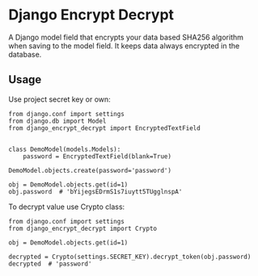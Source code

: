 # Django Encrypt Decrypt
 
A Django model field that encrypts your data based SHA256 algorithm when saving to the model field. It keeps data always encrypted in the database.

## Usage


Use project secret key or own:

```
from django.conf import settings
from django.db import Model
from django_encrypt_decrypt import EncryptedTextField


class DemoModel(models.Models):
    password = EncryptedTextField(blank=True)
```

```
DemoModel.objects.create(password='password')
```

```
obj = DemoModel.objects.get(id=1)
obj.password  # 'bYijegsEDrmS1s7iuytt5TUgglnspA'
```

To decrypt value use Crypto class:

```
from django.conf import settings
from django_encrypt_decrypt import Crypto

obj = DemoModel.objects.get(id=1)

decrypted = Crypto(settings.SECRET_KEY).decrypt_token(obj.password)
decrypted  # 'password'
```
